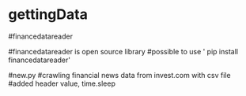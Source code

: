 # gettingData


#financedatareader

#financedatareader is open source library
#possible to use ' pip install financedatareader'



#new.py
#crawling financial news data from invest.com with csv file
#added header value, time.sleep

